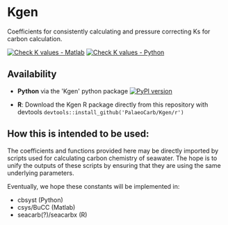 # Kgen
Coefficients for consistently calculating and pressure correcting Ks for carbon calculation.

[![Check K values - Matlab](https://github.com/PalaeoCarb/Kgen/actions/workflows/matlab-tests.yml/badge.svg)](https://github.com/PalaeoCarb/Kgen/actions/workflows/matlab-tests.yml)
[![Check K values - Python](https://github.com/PalaeoCarb/Kgen/actions/workflows/python-tests.yml/badge.svg)](https://github.com/PalaeoCarb/Kgen/actions/workflows/python-tests.yml)

## Availability
- **Python** via the 'Kgen' python package [![PyPI version](https://badge.fury.io/py/Kgen.svg)](https://badge.fury.io/py/Kgen)

- **R**: Download the Kgen R package directly from this repository with devtools `devtools::install_github('PalaeoCarb/Kgen/r')`

## How this is intended to be used:

The coefficients and functions provided here may be directly imported by scripts used for calculating carbon chemistry of seawater.
The hope is to unify the outputs of these scripts by ensuring that they are using the same underlying parameters.

Eventually, we hope these constants will be implemented in:
- cbsyst (Python)
- csys/BuCC (Matlab)
- seacarb(?)/seacarbx (R)
